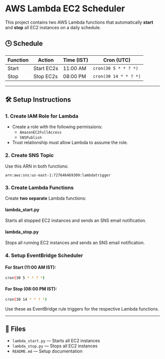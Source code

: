 # AWS Lambda EC2 Scheduler

This project contains two AWS Lambda functions that automatically **start** and **stop** all EC2 instances on a daily schedule.

## 🕒 Schedule

| Function | Action         | Time (IST) | Cron (UTC)          |
|----------|----------------|------------|----------------------|
| Start    | Start EC2s     | 11:00 AM   | `cron(30 5 * * ? *)` |
| Stop     | Stop EC2s      | 08:00 PM   | `cron(30 14 * * ? *)`|

---

## 🛠 Setup Instructions

### 1. Create IAM Role for Lambda
- Create a role with the following permissions:
  - `AmazonEC2FullAccess`
  - `SNSPublish`
- Trust relationship must allow Lambda to assume the role.

### 2. Create SNS Topic
Use this ARN in both functions:
```
arn:aws:sns:us-east-1:727646469309:lambdatrigger
```

### 3. Create Lambda Functions
Create **two separate** Lambda functions:

#### lambda_start.py
Starts all stopped EC2 instances and sends an SNS email notification.

#### lambda_stop.py
Stops all running EC2 instances and sends an SNS email notification.

### 4. Setup EventBridge Scheduler

#### For Start (11:00 AM IST):
```bash
cron(30 5 * * ? *)
```

#### For Stop (08:00 PM IST):
```bash
cron(30 14 * * ? *)
```

Use these as EventBridge rule triggers for the respective Lambda functions.

---

## 📂 Files

- `lambda_start.py` — Starts all EC2 instances
- `lambda_stop.py` — Stops all EC2 instances
- `README.md` — Setup documentation